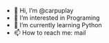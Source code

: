 - 👋 Hi, I’m @carpuplay
- 👀 I’m interested in Programing
- 🌱 I’m currently learning Python
- 📫 How to reach me: mail

<!---
carpuplay/carpuplay is a ✨ special ✨ repository because its `README.md` (this file) appears on your GitHub profile.
You can click the Preview link to take a look at your changes.
--->
